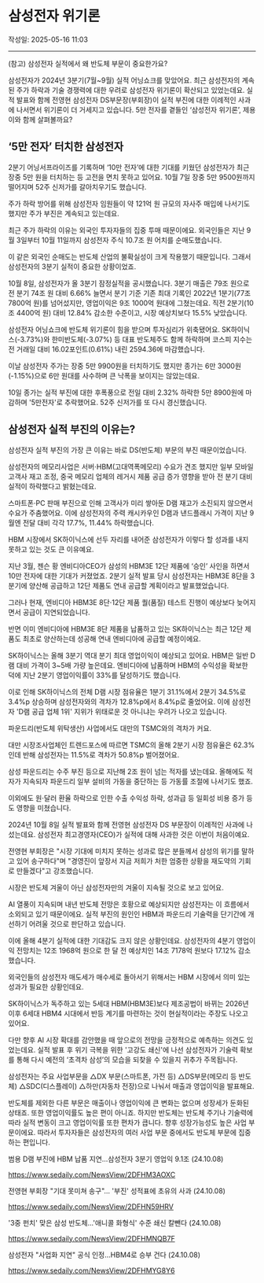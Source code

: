# 삼성전자 위기론

작성일: 2025-05-16 11:03

---

(참고) 삼성전자 실적에서 왜 반도체 부문이 중요한가요?

삼성전자가 2024년 3분기(7월~9월) 실적 어닝쇼크를 맞았어요. 최근 삼성전자의 계속된 주가 하락과 기술 경쟁력에 대한 우려로 삼성전자 위기론이 확산되고 있었는데요. 실적 발표와 함께 전영현 삼성전자 DS부문장(부회장)이 실적 부진에 대한 이례적인 사과에 나서면서 위기론이 더 거세지고 있습니다. 5만 전자를 곁들인 ‘삼성전자 위기론’, 제용이와 함께 살펴볼까요?

## ‘5만 전자’ 터치한 삼성전자

2분기 어닝서프라이즈를 기록하며 ‘10만 전자’에 대한 기대를 키웠던 삼성전자가 최근 장중 5만 원을 터치하는 등 고전을 면치 못하고 있어요. 10월 7일 장중 5만 9500원까지 떨어지며 52주 신저가를 갈아치우기도 했습니다.

주가 하락 방어를 위해 삼성전자 임원들이 약 121억 원 규모의 자사주 매입에 나서기도 했지만 주가 부진은 계속되고 있는데요.

최근 주가 하락의 이유는 외국인 투자자들의 집중 투매 때문이에요. 외국인들은 지난 9월 3일부터 10월 11일까지 삼성전자 주식 10.7조 원 어치를 순매도했습니다.

이 같은 외국인 순매도는 반도체 산업의 불확실성이 크게 작용했기 때문입니다. 그래서 삼성전자의 3분기 실적이 중요한 상황이었죠.

10월 8일, 삼성전자가 올 3분기 잠정실적을 공시했습니다. 3분기 매출은 79조 원으로 전 분기 74조 원 대비 6.66% 늘면서 분기 기준 기존 최대 기록인 2022년 1분기(77조 7800억 원)를 넘어섰지만, 영업이익은 9조 1000억 원대에 그쳤는데요. 직전 2분기(10조 4400억 원) 대비 12.84% 감소한 수준이고, 시장 예상치보다 15.5% 낮았습니다.

삼성전자 어닝쇼크에 반도체 위기론이 힘을 받으며 투자심리가 위축됐어요. SK하이닉스(-3.73%)와 한미반도체(-3.07%) 등 대표 반도체주도 함께 하락하며 코스피 지수는 전 거래일 대비 16.02포인트(0.61%) 내린 2594.36에 마감했습니다.

이날 삼성전자 주가는 장중 5만 9900원을 터치하기도 했지만 종가는 6만 3000원(-1.15%)으로 6만 원대를 사수하며 큰 낙폭을 보이지는 않았는데요.

10일 종가는 실적 부진에 대한 후폭풍으로 전일 대비 2.32% 하락한 5만 8900원에 마감하며 '5만전자'로 추락했어요. 52주 신저가를 또 다시 경신했습니다.

## 삼성전자 실적 부진의 이유는?

삼성전자 실적 부진의 가장 큰 이유는 바로 DS(반도체) 부문의 부진 때문이었습니다.

삼성전자의 메모리사업은 서버⋅HBM(고대역폭메모리) 수요가 견조 했지만 일부 모바일 고객사 재고 조정, 중국 메모리 업체의 레거시 제품 공급 증가 영향을 받아 전 분기 대비 실적이 하락했다고 밝혔는데요.

스마트폰⋅PC 판매 부진으로 인해 고객사가 미리 쌓아둔 D램 재고가 소진되지 않으면서 수요가 주춤했어요. 이에 삼성전자의 주력 캐시카우인 D램과 낸드플래시 가격이 지난 9월엔 전달 대비 각각 17.7%, 11.44% 하락했습니다.

HBM 시장에서 SK하이닉스에 선두 자리를 내어준 삼성전자가 이렇다 할 성과를 내지 못하고 있는 것도 큰 이유예요.

지난 3월, 젠슨 황 엔비디아CEO가 삼성의 HBM3E 12단 제품에 ‘승인’ 사인을 하면서 10만 전자에 대한 기대가 커졌었죠. 2분기 실적 발표 당시 삼성전자는 HBM3E 8단을 3분기에 양산해 공급하고 12단 제품도 연내 공급할 계획이라고 발표했었습니다.

그러나 현재, 엔비디아 HBM3E 8단⋅12단 제품 퀄(품질) 테스트 진행이 예상보다 늦어지면서 공급이 지연되었습니다.

반면 이미 엔비디아에 HBM3E 8단 제품을 납품하고 있는 SK하이닉스는 최근 12단 제품도 최초로 양산하는데 성공해 연내 엔비디아에 공급할 예정이에요.

SK하이닉스는 올해 3분기 역대 분기 최대 영업이익이 예상되고 있어요. HBM은 일반 D램 대비 가격이 3~5배 가량 높은데요. 엔비디아에 납품하며 HBM의 수익성을 확보한 덕에 지난 2분기 영업이익률이 33%를 달성하기도 했습니다.

이로 인해 SK하이닉스의 전체 D램 시장 점유율은 1분기 31.1%에서 2분기 34.5%로 3.4%p 상승하며 삼성전자와의 격차가 12.8%p에서 8.4%p로 줄었어요. 이에 삼성전자 'D램 공급 업체 1위' 지위가 위태로운 것 아니냐는 우려가 나오고 있습니다.

파운드리(반도체 위탁생산) 사업에서도 대만의 TSMC와의 격차가 커요.

대만 시장조사업체인 트렌드포스에 따르면 TSMC의 올해 2분기 시장 점유율은 62.3%인데 반해 삼성전자는 11.5%로 격차가 50.8%p 벌어졌어요.

삼성 파운드리는 수주 부진 등으로 지난해 2조 원이 넘는 적자를 냈는데요. 올해에도 적자가 지속되자 파운드리 일부 설비의 가동을 중단하는 등 가동률 조절에 나서기도 했죠.

이외에도 원⋅달러 환율 하락으로 인한 수출 수익성 하락, 성과급 등 일회성 비용 증가 등도 영향을 미쳤습니다.

2024년 10월 8일 실적 발표와 함께 전영현 삼성전자 DS 부문장이 이례적인 사과에 나섰는데요. 삼성전자 최고경영자(CEO)가 실적에 대해 사과한 것은 이번이 처음이예요.

전영현 부회장은 "시장 기대에 미치지 못하는 성과로 많은 분들께서 삼성의 위기를 말하고 있어 송구하다"며 "경영진이 앞장서 지금 저희가 처한 엄중한 상황을 재도약의 기회로 만들겠다"고 강조했습니다.

시장은 반도체 겨울이 아닌 삼성전자만의 겨울이 지속될 것으로 보고 있어요.

AI 열풍이 지속되며 내년 반도체 전망은 호황으로 예상되지만 삼성전자는 이 흐름에서 소외되고 있기 때문이에요. 실적 부진의 원인인 HBM과 파운드리 기술력을 단기간에 개선하기 어려울 것으로 판단하고 있습니다.

이에 올해 4분기 실적에 대한 기대감도 크지 않은 상황인데요. 삼성전자의 4분기 영업이익 전망치는 12조 1968억 원으로 한 달 전 예상치인 14조 7178억 원보다 17.12% 감소했습니다.

외국인들의 삼성전자 매도세가 매수세로 돌아서기 위해서는 HBM 시장에서 의미 있는 성과가 필요한 상황인데요.

SK하이닉스가 독주하고 있는 5세대 HBM(HBM3E)보다 제조공법이 바뀌는 2026년 이후 6세대 HBM4 시대에서 반등 계기를 마련하는 것이 현실적이라는 주장도 나오고 있어요.

다만 향후 AI 시장 확대를 감안했을 때 앞으로의 전망을 긍정적으로 예측하는 의견도 있었는데요. 실적 발표 후 위기 극복을 위한 '고강도 쇄신'에 나선 삼성전자가 기술력 확보를 통해 다시 예전의 ‘초격차 삼성’의 모습을 되찾을 수 있을지 귀추가 주목됩니다.

삼성전자는 주요 사업부문을 △DX 부문(스마트폰, 가전 등) △DS부문(메모리 등 반도체) △SDC(디스플레이) △하만(자동차 전장)으로 나눠서 매출과 영업이익을 발표해요.

반도체를 제외한 다른 부문은 매출이나 영업이익에 큰 변화는 없으며 성장세가 둔화된 상태죠. 또한 영업이익률도 높은 편이 아니죠. 하지만 반도체는 반도체 주기나 기술력에 따라 실적 변동이 크고 영업이익률 또한 편차가 큽니다. 향후 성장가능성도 높은 사업 부문이에요. 따라서 투자자들은 삼성전자의 여러 사업 부문 중에서도 반도체 부문에 집중하는 편입니다.

범용 D램 부진에 HBM 납품 지연…삼성전자 3분기 영업익 9.1조 (24.10.08)

https://www.sedaily.com/NewsView/2DFHM3AOXC

전영현 부회장 "기대 못미쳐 송구"… '부진' 성적표에 초유의 사과 (24.10.08)

https://www.sedaily.com/NewsView/2DFHN59HRV

'3중 펀치' 맞은 삼성 반도체…'애니콜 화형식' 수준 쇄신 칼뺀다 (24.10.08)

https://www.sedaily.com/NewsView/2DFHMNQB7F

삼성전자 "사업화 지연" 공식 인정…HBM4로 승부 건다 (24.10.08)

https://www.sedaily.com/NewsView/2DFHMYG8Y6